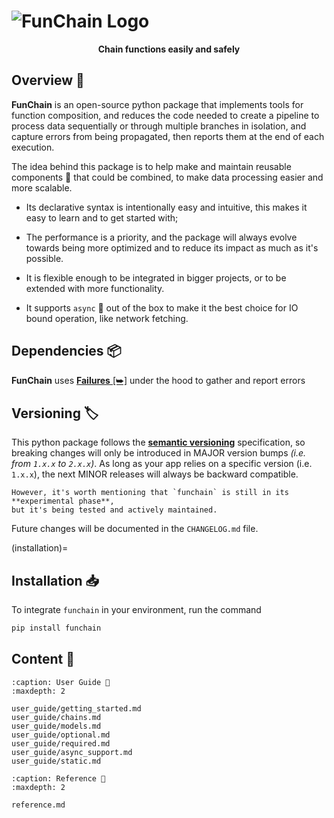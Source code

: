 # <img id="logo" src="_static/logo/banner.png" alt="FunChain Logo" />
<div style="text-align: center; font-weight: bold;">Chain functions easily and safely</div>

## Overview 📜

**FunChain** is an open-source python package that implements tools for function composition,
and reduces the code needed to create a pipeline to process data sequentially
or through multiple branches in isolation, and capture errors from being propagated,
then reports them at the end of each execution.

The idea behind this package is to help make and maintain reusable components 🧩 that could be combined,
to make data processing easier and more scalable.

- Its declarative syntax is intentionally easy and intuitive, this makes it easy to learn and to get started with;

- The performance is a priority, and the package will always evolve towards being
more optimized and to reduce its impact as much as it's possible.

- It is flexible enough to be integrated in bigger projects, or to be extended with 
more functionality.

- It supports `async` 🎉 out of the box to make it the best choice for IO bound operation,
 like network fetching.

## Dependencies 📦
**FunChain** uses <a href="https://failures.readthedocs.io" target="_blank"><b>Failures</b> [⮩]</a>
under the hood to gather and report errors

## Versioning 🏷️
This python package follows the <a href="https://semver.org" target="_blank"><b>semantic versioning</b></a> specification, so breaking changes
will only be introduced in MAJOR version bumps _(i.e. from ``1.x.x`` to ``2.x.x``)_.
As long as your app relies on a specific version (i.e. ``1.x.x``), the next MINOR releases will always be
backward compatible.

```{note}
However, it's worth mentioning that `funchain` is still in its **experimental phase**,
but it's being tested and actively maintained.
```
Future changes will be documented in the `CHANGELOG.md` file.

(installation)=
## Installation 📥
To integrate `funchain` in your environment, run the command

```bash
pip install funchain
```

## Content 📂
```{toctree}
:caption: User Guide 📖
:maxdepth: 2

user_guide/getting_started.md
user_guide/chains.md
user_guide/models.md
user_guide/optional.md
user_guide/required.md
user_guide/async_support.md
user_guide/static.md
```

```{toctree}
:caption: Reference 🔎
:maxdepth: 2

reference.md
```